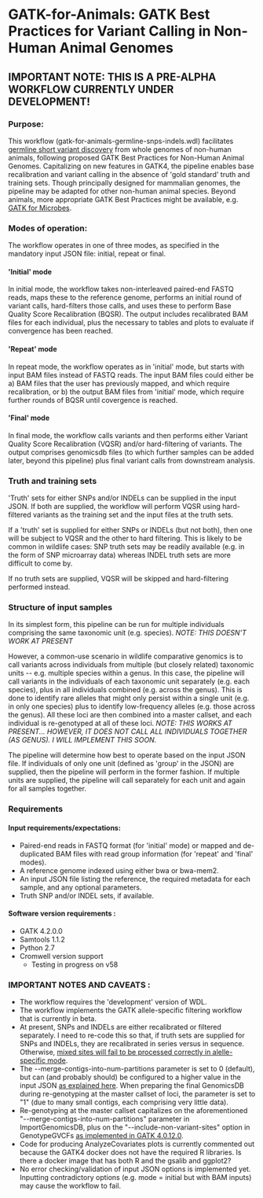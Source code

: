 # GATK-for-Animals: GATK Best Practices for Variant Calling in Non-Human Animal Genomes

## IMPORTANT NOTE: THIS IS A PRE-ALPHA WORKFLOW CURRENTLY UNDER DEVELOPMENT!


### Purpose:

This workflow (gatk-for-animals-germline-snps-indels.wdl) facilitates [germline short variant discovery](https://gatk.broadinstitute.org/hc/en-us/articles/360035535932) from whole genomes of non-human animals, following proposed GATK Best Practices for Non-Human Animal Genomes. Capitalizing on new features in GATK4, the pipeline enables base recalibration and variant calling in the absence of 'gold standard' truth and training sets. Though principally designed for mammalian genomes, the pipeline may be adapted for other non-human animal species. Beyond animals, more appropriate GATK Best Practices might be available, e.g. [GATK for Microbes](https://github.com/broadinstitute/GATK-for-Microbes).

### Modes of operation:

The workflow operates in one of three modes, as specified in the mandatory input JSON file: initial, repeat or final.

#### 'Initial' mode
In initial mode, the workflow takes non-interleaved paired-end FASTQ reads, maps these to the reference genome, performs an initial round of variant calls, hard-filters those calls, and uses these to perform Base Quality Score Recalibration (BQSR). The output includes recalibrated BAM files for each individual, plus the necessary to tables and plots to evaluate if convergence has been reached.

#### 'Repeat' mode
In repeat mode, the workflow operates as in 'initial' mode, but starts with input BAM files instead of FASTQ reads. The input BAM files could either be a) BAM files that the user has previously mapped, and which require recalibration, or b) the output BAM files from 'initial' mode, which require further rounds of BQSR until covergence is reached.

#### 'Final' mode
In final mode, the workflow calls variants and then performs either Variant Quality Score Recalibration (VQSR) and/or hard-filtering of variants. The output comprises genomicsdb files (to which further samples can be added later, beyond this pipeline) plus final variant calls from downstream analysis.

### Truth and training sets

'Truth' sets for either SNPs and/or INDELs can be supplied in the input JSON. If both are supplied, the workflow will perform VQSR using hard-filtered variants as the training set and the input files at the truth sets.

If a 'truth' set is supplied for either SNPs or INDELs (but not both), then one will be subject to VQSR and the other to hard filtering. This is likely to be common in wildlife cases: SNP truth sets may be readily available (e.g. in the form of SNP microarray data) whereas INDEL truth sets are more difficult to come by.

If no truth sets are supplied, VQSR will be skipped and hard-filtering performed instead.


### Structure of input samples

In its simplest form, this pipeline can be run for multiple individuals comprising the same taxonomic unit (e.g. species). *NOTE: THIS DOESN'T WORK AT PRESENT*

However, a common-use scenario in wildlife comparative genomics is to call variants across individuals from multiple (but closely related) taxonomic units -- e.g. multiple species within a genus. In this case, the pipeline will call variants in the individuals of each taxonomic unit separately (e.g. each species), plus in all individuals combined (e.g. across the genus). This is done to identify rare alleles that might only persist within a single unit (e.g. in only one species) plus to identify low-frequency alleles (e.g. those across the genus). All these loci are then combined into a master callset, and each individual is re-genotyped at all of these loci. *NOTE: THIS WORKS AT PRESENT... HOWEVER, IT DOES NOT CALL ALL INDIVIDUALS TOGETHER (AS GENUS). I WILL IMPLEMENT THIS SOON.*

The pipeline will determine how best to operate based on the input JSON file. If individuals of only one unit (defined as 'group' in the JSON) are supplied, then the pipeline will perform in the former fashion. If multiple units are supplied, the pipeline will call separately for each unit and again for all samples together.

### Requirements

#### Input requirements/expectations:
- Paired-end reads in FASTQ format (for 'initial' mode) or mapped and de-duplicated BAM files with read group information (for 'repeat' and 'final' modes).
- A reference genome indexed using either bwa or bwa-mem2.
- An input JSON file listing the reference, the required metadata for each sample, and any optional parameters.
- Truth SNP and/or INDEL sets, if available.


#### Software version requirements :
- GATK 4.2.0.0
- Samtools 1.1.2
- Python 2.7
- Cromwell version support 
  - Testing in progress on v58

### IMPORTANT NOTES AND CAVEATS :
- The workflow requires the 'development' version of WDL.
- The workflow implements the GATK allele-specific filtering workflow that is currently in beta.
- At present, SNPs and INDELs are either recalibrated or filtered separately. I need to re-code this so that, if truth sets are supplied for SNPs and INDELs, they are recalibrated in series versus in sequence. Otherwise, [mixed sites will fail to be processed correctly in alelle-specific mode](https://gatk.broadinstitute.org/hc/en-us/articles/360035890551?id=9622).
- The --merge-contigs-into-num-partitions parameter is set to 0 (default), but can (and probably should) be configured to a higher value in the input JSON [as explained here](https://gatk.broadinstitute.org/hc/en-us/articles/360056138571-GDBI-usage-and-performance-guidelines). When preparing the final GenomicsDB during re-genotyping at the master callset of loci, the parameter is set to "1" (due to many small contigs, each comprising very little data).
- Re-genotyping at the master callset capitalizes on the aforementioned "--merge-contigs-into-num-partitions" parameter in ImportGenomicsDB, plus on the "--include-non-variant-sites" option in GenotypeGVCFs [as implemented in GATK 4.0.12.0](https://github.com/broadinstitute/gatk/releases/tag/4.0.12.0).
- Code for producing AnalyzeCovariates plots is currently commented out because the GATK4 docker does not have the required R libraries. Is there a docker image that has both R and the gsalib and ggplot2?
- No error checking/validation of input JSON options is implemented yet. Inputting contradictory options (e.g. mode = initial but with BAM inputs) may cause the workflow to fail.
